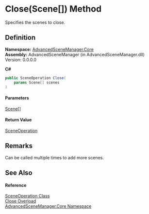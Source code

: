 # Close(Scene\[]) Method

Specifies the scenes to close.

## Definition

**Namespace:** [AdvancedSceneManager.Core](N_AdvancedSceneManager_Core.md)\
**Assembly:** AdvancedSceneManager (in AdvancedSceneManager.dll) Version: 0.0.0.0

**C#**

```c#
public SceneOperation Close(
	params Scene[] scenes
)
```

#### Parameters

&#x20; [Scene](T_AdvancedSceneManager_Models_Scene.md)\[]&#x20;

#### Return Value

[SceneOperation](T_AdvancedSceneManager_Core_SceneOperation.md)

## Remarks

Can be called multiple times to add more scenes.

## See Also

#### Reference

[SceneOperation Class](T_AdvancedSceneManager_Core_SceneOperation.md)\
[Close Overload](Overload_AdvancedSceneManager_Core_SceneOperation_Close.md)\
[AdvancedSceneManager.Core Namespace](N_AdvancedSceneManager_Core.md)
